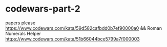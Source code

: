 # codewars-part-2
papers please https://www.codewars.com/kata/59d582cafbdd0b7ef90000a0
&& 
Roman Numerals Helper https://www.codewars.com/kata/51b66044bce5799a7f000003
